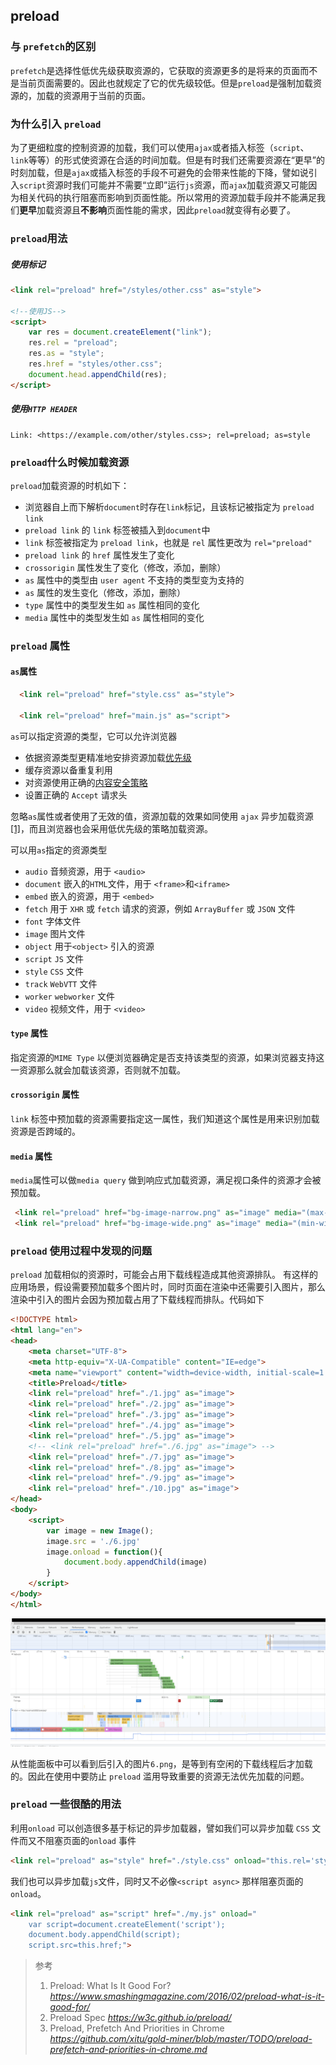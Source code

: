 ## preload

### 与 `prefetch`的区别

`prefetch`是选择性低优先级获取资源的，它获取的资源更多的是将来的页面而不是当前页面需要的。因此也就规定了它的优先级较低。但是`preload`是强制加载资源的，加载的资源用于当前的页面。

### 为什么引入 `preload`

为了更细粒度的控制资源的加载，我们可以使用`ajax`或者插入标签（`script`、`link`等等）的形式使资源在合适的时间加载。但是有时我们还需要资源在“更早”的时刻加载，但是`ajax`或插入标签的手段不可避免的会带来性能的下降，譬如说引入`script`资源时我们可能并不需要“立即”运行`js`资源，而`ajax`加载资源又可能因为相关代码的执行阻塞而影响到页面性能。所以常用的资源加载手段并不能满足我们**更早**加载资源且**不影响**页面性能的需求，因此`preload`就变得有必要了。

### `preload`用法

##### 使用标记
```HTML
<link rel="preload" href="/styles/other.css" as="style">

<!--使用JS-->
<script>
	var res = document.createElement("link");
	res.rel = "preload";
	res.as = "style";
	res.href = "styles/other.css";
	document.head.appendChild(res);
</script>

```
##### 使用`HTTP HEADER`
```
Link: <https://example.com/other/styles.css>; rel=preload; as=style
```
### `preload`什么时候加载资源

`preload`加载资源的时机如下：

- 浏览器自上而下解析`document`时存在`link`标记，且该标记被指定为 `preload link`
- `preload link` 的 `link` 标签被插入到`document`中
- `link` 标签被指定为 `preload link`，也就是 `rel` 属性更改为 `rel="preload"`
- `preload link` 的 `href` 属性发生了变化
- `crossorigin` 属性发生了变化（修改，添加，删除）
- `as` 属性中的类型由 `user agent` 不支持的类型变为支持的
- `as` 属性的发生变化（修改，添加，删除）
- `type` 属性中的类型发生如 `as` 属性相同的变化
- `media` 属性中的类型发生如 `as` 属性相同的变化

### `preload` 属性

#### `as`属性
```HTML
  <link rel="preload" href="style.css" as="style">

  <link rel="preload" href="main.js" as="script">
```
`as`可以指定资源的类型，它可以允许浏览器
- 依据资源类型更精准地安排资源加载[优先级](https://docs.google.com/document/d/1bCDuq9H1ih9iNjgzyAL0gpwNFiEP4TZS-YLRp_RuMlc/edit#)
- 缓存资源以备重复利用
- 对资源使用正确的[内容安全策略](https://developer.mozilla.org/en-US/docs/Web/HTTP/CSP)
- 设置正确的 `Accept` 请求头

忽略`as`属性或者使用了无效的值，资源加载的效果如同使用 `ajax` 异步加载资源[[1]](https://www.smashingmagazine.com/2016/02/preload-what-is-it-good-for/)，而且浏览器也会采用低优先级的策略加载资源。

可以用`as`指定的资源类型
- `audio` 音频资源，用于 `<audio>`
- `document` 嵌入的`HTML`文件，用于 `<frame>`和`<iframe>`
- `embed` 嵌入的资源，用于 `<embed>`
- `fetch` 用于 `XHR` 或 `fetch` 请求的资源，例如 `ArrayBuffer` 或 `JSON` 文件
- `font` 字体文件
- `image` 图片文件
- `object` 用于`<object>` 引入的资源
- `script` `JS` 文件
- `style` `CSS` 文件
- `track` `WebVTT` 文件
- `worker` `webworker` 文件
- `video` 视频文件，用于 `<video>`

#### `type` 属性

指定资源的`MIME Type` 以便浏览器确定是否支持该类型的资源，如果浏览器支持这一资源那么就会加载该资源，否则就不加载。

#### `crossorigin` 属性

`link` 标签中预加载的资源需要指定这一属性，我们知道这个属性是用来识别加载资源是否跨域的。

#### `media` 属性

`media`属性可以做`media query` 做到响应式加载资源，满足视口条件的资源才会被预加载。

```HTML
 <link rel="preload" href="bg-image-narrow.png" as="image" media="(max-width: 600px)">
 <link rel="preload" href="bg-image-wide.png" as="image" media="(min-width: 601px)">
```

### `preload` 使用过程中发现的问题

`preload` 加载相似的资源时，可能会占用下载线程造成其他资源排队。
有这样的应用场景，假设需要预加载多个图片时，同时页面在渲染中还需要引入图片，那么渲染中引入的图片会因为预加载占用了下载线程而排队。代码如下

```HTML
<!DOCTYPE html>
<html lang="en">
<head>
	<meta charset="UTF-8">
	<meta http-equiv="X-UA-Compatible" content="IE=edge">
	<meta name="viewport" content="width=device-width, initial-scale=1.0">
	<title>Preload</title>
	<link rel="preload" href="./1.jpg" as="image">
	<link rel="preload" href="./2.jpg" as="image">
	<link rel="preload" href="./3.jpg" as="image">
	<link rel="preload" href="./4.jpg" as="image">
	<link rel="preload" href="./5.jpg" as="image">
	<!-- <link rel="preload" href="./6.jpg" as="image"> -->
	<link rel="preload" href="./7.jpg" as="image">
	<link rel="preload" href="./8.jpg" as="image">
	<link rel="preload" href="./9.jpg" as="image">
	<link rel="preload" href="./10.jpg" as="image">
</head>
<body>
	<script>
		var image = new Image();
		image.src = './6.jpg'
		image.onload = function(){
			document.body.appendChild(image)
		}
	</script>
</body>
</html>
```

![name](./preload.png)


从性能面板中可以看到后引入的图片`6.png`，是等到有空闲的下载线程后才加载的。因此在使用中要防止 `preload` 滥用导致重要的资源无法优先加载的问题。

### `preload` 一些很酷的用法
利用`onload` 可以创造很多基于标记的异步加载器，譬如我们可以异步加载 `CSS` 文件而又不阻塞页面的`onload` 事件
```HTML
<link rel="preload" as="style" href="./style.css" onload="this.rel='stylesheet'"/>
```
我们也可以异步加载`js`文件，同时又不必像`<script async>` 那样阻塞页面的`onload`。
```HTML
<link rel="preload" as="script" href="./my.js" onload="
	var script=document.createElement('script');
	document.body.appendChild(script);
	script.src=this.href;">
```
>参考
>1. Preload: What Is It Good For? *https://www.smashingmagazine.com/2016/02/preload-what-is-it-good-for/*
>2. Preload Spec *https://w3c.github.io/preload/*
>3. Preload, Prefetch And Priorities in Chrome *https://github.com/xitu/gold-miner/blob/master/TODO/preload-prefetch-and-priorities-in-chrome.md*